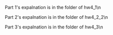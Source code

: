 Part 1's expalnation is in the folder of hw4_1\n

Part 2's expalnation is in the folder of hw4_2_2\n

Part 3's expalnation is in the folder of hw4_3\n
